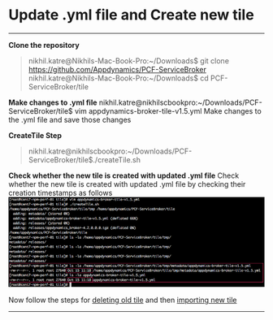 Update .yml file and Create new tile
===================
----------

**Clone the repository**

> nikhil.katre@Nikhils-Mac-Book-Pro:~/Downloads$ git clone https://github.com/Appdynamics/PCF-ServiceBroker
> nikhil.katre@Nikhils-Mac-Book-Pro:~/Downloads$ cd PCF-ServiceBroker/tile

**Make changes to .yml file**
nikhil.katre@nikhilscbookpro:~/Downloads/PCF-ServiceBroker/tile$ vim appdynamics-broker-tile-v1.5.yml
Make changes to the .yml file and save those changes

**CreateTile Step**
> nikhil.katre@nikhilscbookpro:~/Downloads/PCF-ServiceBroker/tile$./createTile.sh

**Check whether the new tile is created with updated .yml file**
Check whether the new tile is created with updated .yml file by checking their creation timestamps as follows
![Steps to create tile](https://github.com/Appdynamics/PCF-ServiceBroker/blob/master/images/Update-.yml-file.png)

Now follow the steps for [deleting old tile](https://github.com/Appdynamics/PCF-ServiceBroker/blob/master/docs/DELETE_TILE.md) and then [importing new tile](https://github.com/Appdynamics/PCF-ServiceBroker/blob/master/docs/IMPORT_NEW_TILE.md)

----------
